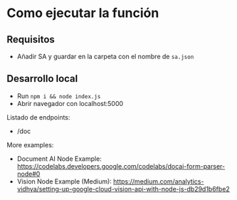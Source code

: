 # Como ejecutar la función

## Requisitos
- Añadir SA y guardar en la carpeta con el nombre de `sa.json`

## Desarrollo local
- Run ```npm i && node index.js```
- Abrir navegador con localhost:5000

Listado de endpoints:
- /doc



More examples:
- Document AI Node Example: https://codelabs.developers.google.com/codelabs/docai-form-parser-node#0
- Vision Node Example (Medium): https://medium.com/analytics-vidhya/setting-up-google-cloud-vision-api-with-node-js-db29d1b6fbe2
